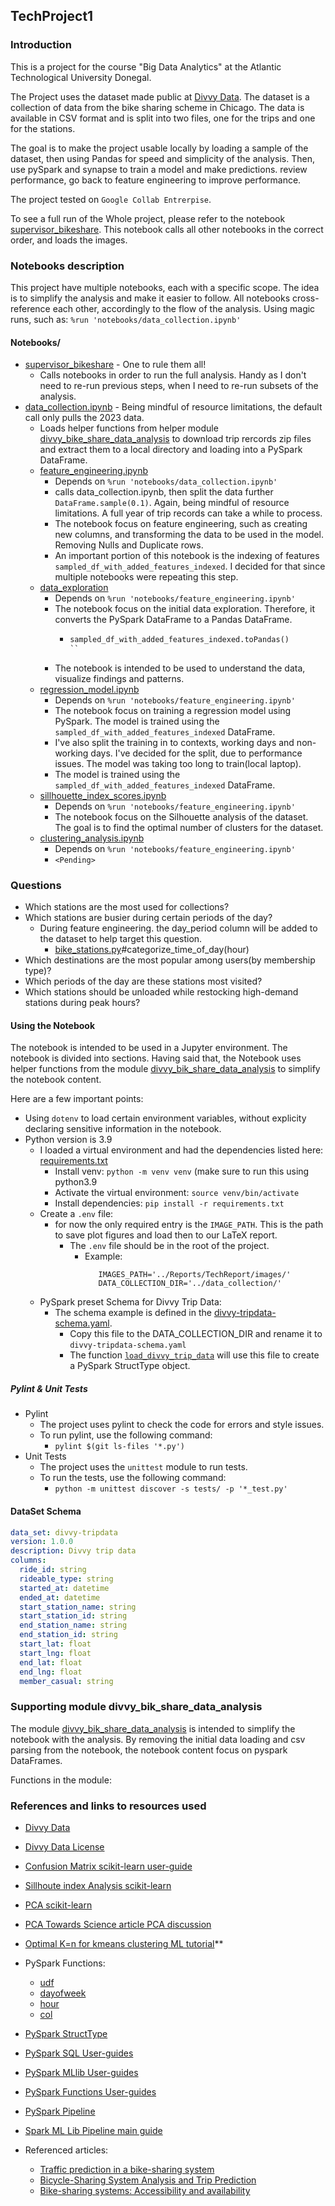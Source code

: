 TechProject1
------------

### Introduction

This is a project for the course "Big Data Analytics" at the Atlantic Technological University Donegal.

The Project uses the dataset made public at [Divvy Data](https://divvybikes.com/system-data). The dataset is a
collection of data from the bike sharing scheme in Chicago. The data is available in CSV format and is split into two
files, one for the trips and one for the stations.

The goal is to make the project usable locally by loading a sample of the dataset, then using Pandas for speed and
simplicity of the analysis. Then, use pySpark and synapse to train a model and make predictions. review performance, go
back to feature engineering to improve performance.

The project tested on `Google Collab Entrerpise`.

To see a full run of the Whole project, please refer to the notebook [supervisor_bikeshare](notebooks/supervisor_bikeshare.ipynb). 
This notebook calls all other notebooks in the correct order, and loads the images. 

### Notebooks description

This project have multiple notebooks, each with a specific scope. The idea is to simplify the analysis and make it easier to follow.
All notebooks cross-reference each other, accordingly to the flow of the analysis. Using magic runs, such as: `%run 'notebooks/data_collection.ipynb'`

#### Notebooks/

  * [supervisor_bikeshare](notebooks/supervisor_bikeshare.ipynb) - One to rule them all!
    * Calls notebooks in order to run the full analysis. Handy as I don't need to re-run previous steps, when I need to re-run subsets of the analysis.
  * [data_collection.ipynb](notebooks/data_collection.ipynb) - Being mindful of resource limitations, the default call only pulls the 2023 data.
    * Loads helper functions from helper module [divvy_bike_share_data_analysis](divvy_bike_share_data_analysis) to download trip rercords zip files and extract them to a local directory and loading into a PySpark DataFrame.
    * [feature_engineering.ipynb](notebooks/feature_engineering.ipynb)
      * Depends on `%run 'notebooks/data_collection.ipynb'` 
      * calls data_collection.ipynb, then split the data further `DataFrame.sample(0.1)`. Again, being mindful of resource limitations. A full year of trip records can take a while to process.
      * The notebook focus on feature engineering, such as creating new columns, and transforming the data to be used in the model. Removing Nulls and Duplicate rows.
      * An important portion of this notebook is the indexing of features `sampled_df_with_added_features_indexed`. I decided for that since multiple notebooks were repeating this step.
    * [data_exploration](notebooks/data_exploration.ipynb)
      * Depends on `%run 'notebooks/feature_engineering.ipynb'`
      * The notebook focus on the initial data exploration. Therefore, it converts the PySpark DataFrame to a Pandas DataFrame.
        * ```python
          sampled_df_with_added_features_indexed.toPandas()
          ``
      * The notebook is intended to be used to understand the data, visualize findings and patterns.
    * [regression_model.ipynb](notebooks/classification_model.ipynb)
      * Depends on `%run 'notebooks/feature_engineering.ipynb'` 
      * The notebook focus on training a regression model using PySpark. The model is trained using the `sampled_df_with_added_features_indexed` DataFrame.
      * I've also split the training in to contexts, working days and non-working days. I've decided for the split, due to performance issues. The model was taking too long to train(local laptop).
      * The model is trained using the `sampled_df_with_added_features_indexed` DataFrame.
    * [sillhouette_index_scores.ipynb](notebooks/sillhouette_score.ipynb)
      * Depends on `%run 'notebooks/feature_engineering.ipynb'`
      * The notebook focus on the Silhouette analysis of the dataset. The goal is to find the optimal number of clusters for the dataset.
    * [clustering_analysis.ipynb](notebooks/clustering_analysis.ipynb)
      * Depends on `%run 'notebooks/feature_engineering.ipynb'`
      * `<Pending>`

### Questions

* Which stations are the most used for collections?
* Which stations are busier during certain periods of the day?
    * During feature engineering. the day_period column will be added to the dataset to help target this question.
        * [bike_stations.py](divvy_bike_share_data_analysis/bike_stations.py)#categorize_time_of_day(hour)
* Which destinations are the most popular among users(by membership type)?
* Which periods of the day are these stations most visited?
* Which stations should be unloaded while restocking high-demand stations during peak hours?



#### Using the Notebook
  
The notebook is intended to be used in a Jupyter environment. The notebook is divided into sections. 
Having said that, the Notebook uses helper functions from the module [divvy_bik_share_data_analysis](divvy_bike_share_data_analysis) to simplify the notebook content.

Here are a few important points:
* Using `dotenv` to load certain environment variables, without explicity declaring sensitive information in the notebook.
* Python version is 3.9
  * I loaded a virtual environment and had the dependencies listed here: [requirements.txt](requirements.txt)
    * Install venv: `python -m venv venv` (make sure to run this using python3.9
    * Activate the virtual environment: `source venv/bin/activate`
    * Install dependencies:  `pip install -r requirements.txt`
  * Create a `.env` file:
    * for now the only required entry is the `IMAGE_PATH`. This is the path to save plot figures and load then to our LaTeX report.
      * The `.env` file should be in the root of the project.
        * Example:
          ```dotenv
             IMAGES_PATH='../Reports/TechReport/images/'
             DATA_COLLECTION_DIR='../data_collection/'
          ```
  * PySpark preset Schema for Divvy Trip Data:
    * The schema example is defined in the [divvy-tripdata-schema.yaml](documents/divvy-tripdata-schema-example.yaml).
      * Copy this file to the DATA_COLLECTION_DIR and rename it to `divvy-tripdata-schema.yaml`
      * The function [`load_divvy_trip_data`](divvy_bike_share_data_analysis/utils_pyspark.py#L51) will use this file to create a PySpark StructType object.

##### Pylint & Unit Tests

* Pylint
  * The project uses pylint to check the code for errors and style issues.
  * To run pylint, use the following command:
    * `pylint $(git ls-files '*.py') `
* Unit Tests
  * The project uses the `unittest` module to run tests.
  * To run the tests, use the following command:
    * `python -m unittest discover -s tests/ -p '*_test.py'`


#### DataSet Schema

```yaml
data_set: divvy-tripdata
version: 1.0.0
description: Divvy trip data
columns:
  ride_id: string
  rideable_type: string
  started_at: datetime
  ended_at: datetime
  start_station_name: string
  start_station_id: string
  end_station_name: string
  end_station_id: string
  start_lat: float
  start_lng: float
  end_lat: float
  end_lng: float
  member_casual: string
```

### Supporting module divvy_bik_share_data_analysis

The module [divvy_bik_share_data_analysis](divvy_bik_share_data_analysis.py) is intended to simplify the notebook with
the analysis. By removing the initial data loading and csv parsing from the notebook, the notebook content focus on
pyspark DataFrames.

Functions in the module:
<Draft>

### References and links to resources used

* [Divvy Data](https://divvybikes.com/system-data)
* [Divvy Data License](https://www.divvybikes.com/data-license-agreement)
* [Confusion Matrix scikit-learn user-guide](https://scikit-learn.org/stable/modules/model_evaluation.html#confusion-matrix)
* [Sillhoute index Analysis scikit-learn](https://scikit-learn.org/stable/auto_examples/cluster/plot_kmeans_silhouette_analysis.html)
* [PCA scikit-learn](https://scikit-learn.org/stable/auto_examples/decomposition/plot_pca_iris.html#sphx-glr-auto-examples-decomposition-plot-pca-iris-py)
* [PCA Towards Science article PCA discussion](https://towardsdatascience.com/a-one-stop-shop-for-principal-component-analysis-5582fb7e0a9c)
* [Optimal K=n for kmeans clustering ML tutorial](https://pub.towardsai.net/get-the-optimal-k-in-k-means-clustering-d45b5b8a4315)**
* PySpark Functions:
    * [udf](https://spark.apache.org/docs/3.1.3/api/python/reference/api/pyspark.sql.functions.udf.html)
    * [dayofweek](https://spark.apache.org/docs/3.1.3/api/python/reference/api/pyspark.sql.functions.dayofweek.html)
    * [hour](https://spark.apache.org/docs/3.1.3/api/python/reference/api/pyspark.sql.functions.hour.html)
    * [col](https://spark.apache.org/docs/3.1.3/api/python/reference/api/pyspark.sql.functions.col.html)
* [PySpark StructType](https://spark.apache.org/docs/3.1.3/api/python/reference/api/pyspark.sql.types.StructType.html#pyspark.sql.types.StructType)
* [PySpark SQL User-guides](https://spark.apache.org/docs/latest/sql-programming-guide.html)
* [PySpark MLlib User-guides](https://spark.apache.org/docs/latest/ml-guide.html)
* [PySpark Functions User-guides](https://spark.apache.org/docs/3.1.2/api/python/user_guide/arrow_pandas.html#pandas-udfs-a-k-a-vectorized-udfs)
* [PySpark Pipeline](https://spark.apache.org/docs/latest/api/python/reference/api/pyspark.ml.Pipeline.html)
* [Spark ML Lib Pipeline main guide](https://spark.apache.org/docs/latest/ml-pipeline.html)

* Referenced articles:
  * [Traffic prediction in a bike-sharing system](https://dl.acm.org/doi/abs/10.1145/2820783.2820837)
  * [Bicycle-Sharing System Analysis and Trip Prediction](https://ieeexplore.ieee.org/abstract/document/7517792)
  * [Bike-sharing systems: Accessibility and availability](https://www.sciencedirect.com/science/article/pii/S0965856419301063)
